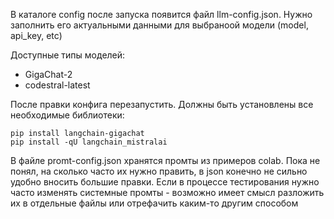В каталоге config после запуска появится файл llm-config.json. Нужно заполнить его актуальными данными для выбраноой модели (model, api_key, etc)

Доступные типы моделей: 
- GigaChat-2
- codestral-latest

После правки конфига перезапустить. Должны быть установлены все необходимые библиотеки:
```
pip install langchain-gigachat
pip install -qU langchain_mistralai
```

В файле promt-config.json хранятся промты из примеров colab. Пока не понял, на сколько часто их нужно править, в json конечно не сильно удобно вносить большие правки. Если в процессе тестирования нужно часто изменять системные промты - возможно имеет смысл разложить их в отдельные файлы или отрефачить каким-то другим способом
